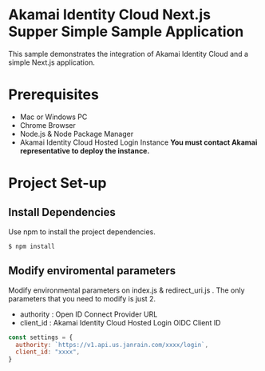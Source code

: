 # Akamai Identity Cloud Next.js Supper Simple Sample Application
This sample demonstrates the integration of Akamai Identity Cloud and a simple
Next.js application.

# Prerequisites
- Mac or Windows PC
- Chrome Browser
- Node.js & Node Package Manager
- Akamai Identity Cloud Hosted Login Instance
**You must contact Akamai representative to deploy the instance.**

# Project Set-up
## Install Dependencies
Use npm to install the project dependencies.

```console
$ npm install
```
## Modify enviromental parameters
Modify environmental parameters on index.js & redirect_uri.js . The only
parameters that you need to modify is just 2.
- authority : Open ID Connect Provider URL
- client_id : Akamai Identity Cloud Hosted Login OIDC Client ID

```jsx:index.js
const settings = {
  authority: `https://v1.api.us.janrain.com/xxxx/login`,
  client_id: "xxxx",
}
```
